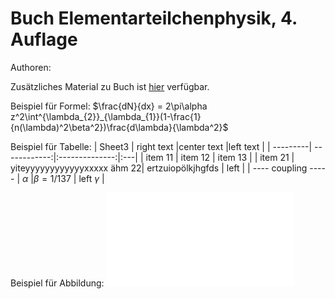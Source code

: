 # Buch Elementarteilchenphysik, 4. Auflage

Authoren:


Zusätzliches Material zu  Buch ist [hier](https://github.com/BuchEPP/Auflage4) verfügbar.


Beispiel für Formel:
$\frac{dN}{dx} = 2\pi\alpha z^2\int^{\lambda_{2}}_{\lambda_{1}}(1-\frac{1}{n(\lambda)^2\beta^2})\frac{d\lambda}{\lambda^2}$
    
    
Beispiel für Tabelle:
| Sheet3 | right text |center text |left text |
| ---------| ------------:|:--------------:|:---|
| item 11   |   item 12 | item 13 |
|  item 21 |  yiteyyyyyyyyyyyyxxxxx  ähm 22| ertzuiopölkjhgfds | left |
| ---- coupling  -----      |  $\alpha$ |$\beta=1/137$ | left $\gamma$ |


Beispiel für Abbildung:
![Poisson Verteilung](0106_Poisson_Verteilung.pdf "Poisson")
